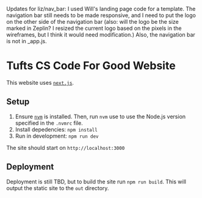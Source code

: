 Updates for liz/nav_bar: 
I used Will's landing page code for a template. The navigation bar still needs to be made responsive, and I need to put the logo on the other side of the navigation bar (also: will the logo be the size marked in Zeplin? I resized the current logo based on the pixels in the wireframes, but I think it would need modification.)
Also, the navigation bar is not in _app.js.

# Tufts CS Code For Good Website

This website uses [`next.js`](https://nextjs.org/docs/getting-started).

## Setup
1. Ensure [`nvm`](https://github.com/nvm-sh/nvm) is installed. Then, run `nvm` use to use the Node.js version specified in the `.nvmrc` file.
2. Install depedencies: `npm install`
3. Run in development: `npm run dev`

The site should start on `http://localhost:3000`

## Deployment

Deployment is still TBD, but to build the site run `npm run build`. This will output the static site to the `out` directory.

